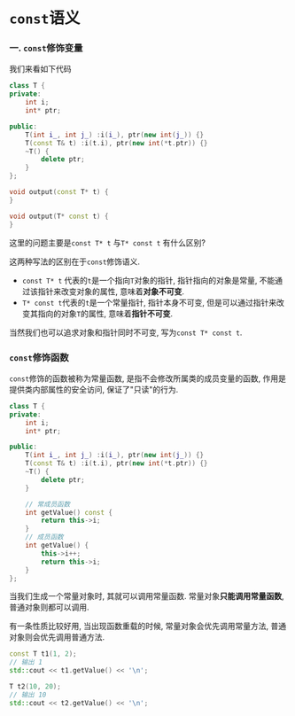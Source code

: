 # `const`语义
### 一. `const`修饰变量
我们来看如下代码
```cpp
class T {
private:
    int i;
    int* ptr;

public:
    T(int i_, int j_) :i(i_), ptr(new int(j_)) {}
    T(const T& t) :i(t.i), ptr(new int(*t.ptr)) {}
    ~T() {
        delete ptr;
    }
};

void output(const T* t) {
}

void output(T* const t) {
}
```

这里的问题主要是`const T* t` 与`T* const t` 有什么区别?
>
这两种写法的区别在于`const`修饰语义.
- `const T* t` 代表的`t`是一个指向`T`对象的指针, 指针指向的对象是常量, 不能通过该指针来改变对象的属性, 意味着**对象不可变**.
- `T* const t`代表的`t`是一个常量指针, 指针本身不可变, 但是可以通过指针来改变其指向的对象`T`的属性, 意味着**指针不可变**.

当然我们也可以追求对象和指针同时不可变, 写为`const T* const t`.

### `const`修饰函数
`const`修饰的函数被称为常量函数, 是指不会修改所属类的成员变量的函数, 作用是提供类内部属性的安全访问, 保证了"只读"的行为.
```cpp
class T {
private:
    int i;
    int* ptr;

public:
    T(int i_, int j_) :i(i_), ptr(new int(j_)) {}
    T(const T& t) :i(t.i), ptr(new int(*t.ptr)) {}
    ~T() {
        delete ptr;
    }

    // 常成员函数
    int getValue() const {
        return this->i;
    }
    // 成员函数
    int getValue() {
        this->i++;
        return this->i;
    }
};
```
当我们生成一个常量对象时, 其就可以调用常量函数. 常量对象**只能调用常量函数**, 普通对象则都可以调用.

有一条性质比较好用, 当出现函数重载的时候, 常量对象会优先调用常量方法, 普通对象则会优先调用普通方法.
```cpp
const T t1(1, 2);
// 输出 1
std::cout << t1.getValue() << '\n';

T t2(10, 20);
// 输出 10
std::cout << t2.getValue() << '\n';
```
